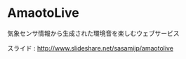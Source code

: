 AmaotoLive
==========
 
気象センサ情報から生成された環境音を楽しむウェブサービス

スライド : <http://www.slideshare.net/sasamijp/amaotolive>

